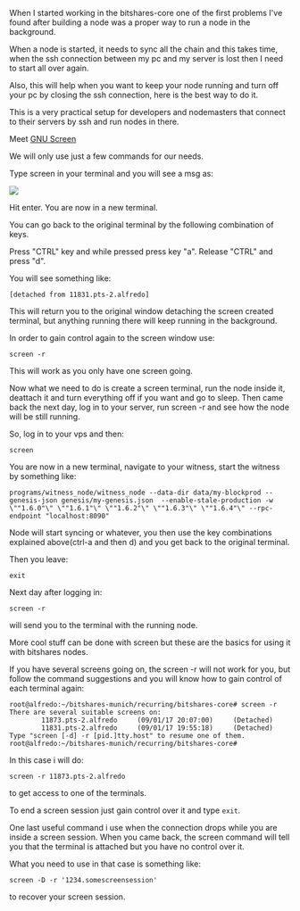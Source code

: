 When I started working in the bitshares-core one of the first problems I've found after building a node was a proper way to run a node in the background.

When a node is started, it needs to sync all the chain and this takes time, when the ssh connection between my pc and my server is lost then I need to start all over again.

Also, this will help when you want to keep your node running and turn off your pc by closing the ssh connection, here is the best way to do it.

This is a very practical setup for developers and nodemasters that connect to their servers by ssh and run nodes in there.

Meet [GNU Screen](https://www.gnu.org/software/screen/)

We will only use just a few commands for our needs.

Type screen in your terminal and you will see a msg as:

![](http://oxarbitrage.com/bs/screen1.png)

Hit enter. You are now in a new terminal.

You can go back to the original terminal by the following combination of keys.

Press "CTRL" key and while pressed press key "a". Release "CTRL" and press "d".

You will see something like:

`[detached from 11831.pts-2.alfredo]`

This will return you to the original window detaching the screen created terminal, but anything running there will keep running in the background.

In order to gain control again to the screen window use:

`screen -r`

This will work as you only have one screen going.

Now what we need to do is create a screen terminal, run the node inside it, deattach it and turn everything off if you want and go to sleep. Then came back the next day, log in to your server, run screen -r and see how the node will be still running.

So, log in to your vps and then:

`screen`

You are now in a new terminal, navigate to your witness, start the witness by something like:

`programs/witness_node/witness_node --data-dir data/my-blockprod --genesis-json genesis/my-genesis.json  --enable-stale-production -w \""1.6.0"\" \""1.6.1"\" \""1.6.2"\" \""1.6.3"\" \""1.6.4"\" --rpc-endpoint "localhost:8090"`

Node will start syncing or whatever, you then use the key combinations explained above(ctrl-a and then d) and you get back to the original terminal.

Then you leave:

`exit`

Next day after logging in:

`screen -r`

will send you to the terminal with the running node.

More cool stuff can be done with screen but these are the basics for using it with bitshares nodes.

If you have several screens going on, the screen -r will not work for you, but follow the command suggestions and you will know how to gain control of each terminal again:

```
root@alfredo:~/bitshares-munich/recurring/bitshares-core# screen -r
There are several suitable screens on:
        11873.pts-2.alfredo     (09/01/17 20:07:00)     (Detached)
        11831.pts-2.alfredo     (09/01/17 19:55:18)     (Detached)
Type "screen [-d] -r [pid.]tty.host" to resume one of them.
root@alfredo:~/bitshares-munich/recurring/bitshares-core# 
```

In this case i will do:

`screen -r 11873.pts-2.alfredo`

to get access to one of the terminals.

To end a screen session just gain control over it and type `exit`.

One last useful command i use when the connection drops while you are inside a screen session. When you came back, the screen command will tell you that the terminal is attached but you have no control over it.

What you need to use in that case is something like:

`screen -D -r '1234.somescreensession'`

to recover your screen session.


